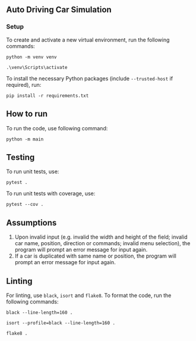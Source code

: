 ## Auto Driving Car Simulation
### Setup
To create and activate a new virtual environment, run the following commands:
```commandline
python -m venv venv

.\venv\Scripts\activate
```
To install the necessary Python packages (include `--trusted-host` if required), run:
```commandline
pip install -r requirements.txt
```
## How to run
To run the code, use following command:
```commandline
python -m main
```
## Testing
To run unit tests, use:
```commandline
pytest .
```
To run unit tests with coverage, use:
```commandline
pytest --cov .
```
## Assumptions
1. Upon invalid input (e.g. invalid the width and height of the field; invalid car name, position, direction or commands; invalid menu selection), the program will prompt an error message for input again.
2. If a car is duplicated with same name or position, the program will prompt an error message for input again.
## Linting
For linting, use `black`, `isort` and `flake8`. To format the code, run the following commands:
```commandline
black --line-length=160 .

isort --profile=black --line-length=160 .

flake8 .
```

